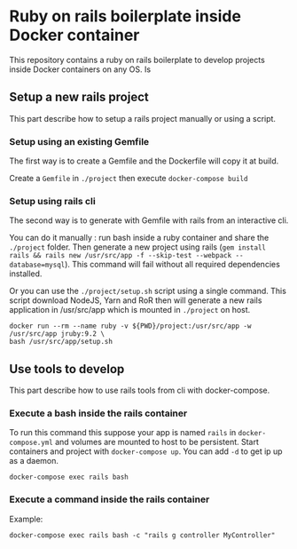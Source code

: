 # Ruby on rails boilerplate inside Docker container
This repository contains a ruby on rails boilerplate
to develop projects inside Docker containers on 
any OS. Is  

## Setup a new rails project
This part describe how to setup a rails project manually or 
using a script.

### Setup using an existing Gemfile
The first way is to create a Gemfile and the Dockerfile will 
copy it at build.

Create a ``Gemfile`` in ``./project`` then execute ```docker-compose build```

### Setup using rails cli
The second way is to generate with Gemfile with rails from an 
interactive cli. 

You can do it manually : run bash inside a ruby container and 
share the ``./project`` folder. Then generate a new project using rails (``gem install rails && rails new /usr/src/app -f --skip-test --webpack --database=mysql``). This command will fail without all required dependencies installed.

Or you can use the ``./project/setup.sh`` script using a single command. This script download NodeJS, Yarn and RoR then will generate a new rails application in /usr/src/app which is mounted in ``./project`` on host.

```
docker run --rm --name ruby -v ${PWD}/project:/usr/src/app -w /usr/src/app jruby:9.2 \
bash /usr/src/app/setup.sh
```

## Use tools to develop
This part describe how to use rails tools from cli with docker-compose.

### Execute a bash inside the rails container
To run this command this suppose your app is named ``rails``
in ``docker-compose.yml`` and volumes are mounted to host to be persistent. Start containers and project with ``docker-compose up``. 
You can add ``-d`` to get ip up as a daemon. 

```
docker-compose exec rails bash 
```

### Execute a command inside the rails container
Example:

```
docker-compose exec rails bash -c "rails g controller MyController"
```

